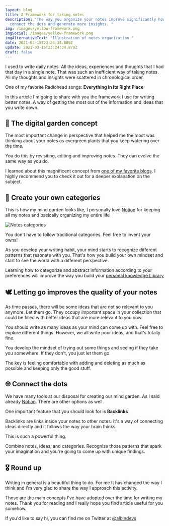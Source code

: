 ```yaml
---
layout: blog
title: A Framework for taking notes
description: "The way you organize your notes improve significantly how you
  connect the dots and generate more insights. "
img: /images/yellow-framework.png
imgSocial: /images/yellow-framework.png
imgAlternativeText: "Illustration of notes organization "
date: 2021-03-15T23:24:34.809Z
update: 2021-03-15T23:24:34.870Z
draft: false
---
```

I used to write daily notes. All the ideas, experiences and thoughts that I had that day in a single note. That was such an inefficient way of taking notes. All my thoughts and insights were scattered in chronological order.

One of my favorite Radiohead songs: **Everything In Its Right Place**

In this article I'm going to share with you the framework I use for writing better notes. A way of getting the most out of the information and ideas that you write down.

## 🌳 The digital garden concept

The most important change in perspective that helped me the most was thinking about your notes as evergreen plants that you keep watering over the time. 

You do this by revisiting, editing and improving notes. They can evolve the same way as you do.

I learned about this magnificent concept from [one of my favorite blogs](https://nesslabs.com/digital-garden-set-up). I highly recommend you to check it out for a deeper explanation on the subject.

## 🧮 Create your own categories

This is how my mind garden looks like, I personally love [Notion](notion.so) for keeping all my notes and basically organizing my entire life

![Notes categories](/images/screenshot_2021-03-15-notion-–-the-all-in-one-workspace-for-your-notes-tasks-wikis-and-databases-.png)

You don't have to follow traditional categories. Feel free to invent your owns!

As you develop your writing habit, your mind starts to recognize different patterns that resonate with you. That's how you build your own mindset and start to see the world with a different perspective.

Learning how to categorize and abstract information according to your preferences will improve the way you build your [personal knowledge Library](https://en.wikipedia.org/wiki/Personal_knowledge_management)

## 🕊️ Letting go improves the quality of your notes

As time passes, there will be some ideas that are not so relevant to you anymore. Let them go. They occupy important space in your collection that could be filled with better ideas that are more relevant to you now.

You should write as many ideas as your mind can come up with. Feel free to explore different things. However, we all write poor ideas, and that's totally fine.

You develop the mindset of trying out some things and seeing if they take you somewhere. If they don't, you just let them go.

The key is feeling comfortable with adding and deleting as much as possible and keeping only the good stuff.

## 🌐 Connect the dots

We have many tools at our disposal for creating our mind garden. As I said already [Notion](notion.so). There are other options as well. 

One important feature that you should look for is **Backlinks**

Backlinks are links inside your notes to other notes. It's a way of connecting ideas directly and it follows the way your brain thinks.

This is such a powerful thing.

Combine notes, ideas, and categories. Recognize those patterns that spark your imagination and you're going to come up with unique findings.

## 🎖️ Round up

Writing in general is a beautiful thing to do. For me It has changed the way I think and I'm very glad to share the way I approach this activity.

Those are the main concepts I've have adopted over the time for writing my notes. Thank you for reading and I really hope you find article useful for you somehow. 

If you'd like to say hi, you can find me on Twitter at [@albindevs](https://twitter.com/albindevs)